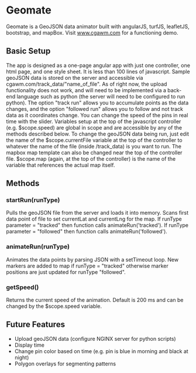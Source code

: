 # Geomate
Geomate is a GeoJSON data animator built with angularJS, turfJS, leafletJS, bootstrap, and mapBox.
Visit www.cgawm.com for a functioning demo.

## Basic Setup
The app is designed as a one-page angular app with just one controller, one html page, and one style sheet. It is less than 100 lines of javascript. Sample geoJSON data is stored on the server and accessible via cgawm.com/track_data/"name_of_file". As of right now, the upload functionality does not work, and will need to be implemented via a back-end language such as python (the server will need to be configured to run python). The option "track run"
allows you to accumulate points as the data changes, and the option "followed run" allows you to follow and not track data as it coordinates change.
You can change the speed of the pins in real time with the slider. Variables setup at the top of the javascript controller (e.g. $scope.speed) are global in scope and are accessible by any of the methods described below. To change the geoJSON data being run, just edit the name of the $scope.currentFile variable at the top of the controller to whatever the name of the file (inside /track_data) is you want to run. The mapbox map template can also be changed near the top of the controller file. $scope.map (again, at the top of the controller) is the name of the variable that references the actual map itself.

## Methods

### startRun(runType)
Pulls the geoJSON file from the server and loads it into memory. Scans first data point of file to set currentLat and currentLng for the map. If runType parameter = "tracked" then function calls animateRun('tracked'). If runType parameter = "followed" then function calls animateRun('followed').

### animateRun(runType)
Animates the data points by parsing JSON with a setTimeout loop. New markers are added to map if runType = "tracked" otherwise marker positions are just updated for runType "followed".

### getSpeed()
Returns the current speed of the animation. Default is 200 ms and can be changed by the $scope.speed variable.

## Future Features

* Upload geoJSON data (configure NGINX server for python scripts)
* Display time
* Change pin color based on time (e.g. pin is blue in morning and black at night)
* Polygon overlays for segmenting patterns

